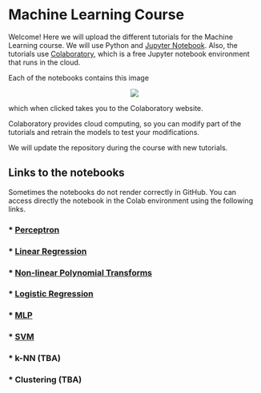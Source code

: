 # Machine Learning Course

Welcome! Here we will upload the different tutorials for the Machine Learning course. 
We will use Python and [Jupyter Notebook](https://jupyter.org/). Also, the tutorials use [Colaboratory](https://colab.research.google.com/notebooks/welcome.ipynb), which is a free Jupyter notebook environment that runs in the cloud. 

Each of the notebooks contains this image

<p align="center">
<img src ="https://camo.githubusercontent.com/52feade06f2fecbf006889a904d221e6a730c194/68747470733a2f2f636f6c61622e72657365617263682e676f6f676c652e636f6d2f6173736574732f636f6c61622d62616467652e737667" />
</p>

which when clicked takes you to the Colaboratory website. 

Colaboratory provides cloud computing, so you can modify part of the tutorials and retrain the models to test your modifications. 

We will update the repository during the course with new tutorials.

## Links to the notebooks
Sometimes the notebooks do not render correctly in GitHub. You can access directly the notebook in the Colab environment using the following links.

### * [Perceptron](https://colab.research.google.com/github/MatchLab-Imperial/machine-learning-course/blob/main/ML_Perceptron_learning_algorithm.ipynb)

###  * [Linear Regression](https://colab.research.google.com/github/MatchLab-Imperial/machine-learning-course/blob/main/ML_Linear_Regression.ipynb)

###  * [Non-linear Polynomial Transforms](https://colab.research.google.com/github/MatchLab-Imperial/machine-learning-course/blob/main/ML_non_linear_predictors.ipynb)
  
### * [Logistic Regression](https://colab.research.google.com/github/MatchLab-Imperial/machine-learning-course/blob/main/ML_Logistic_Regression_.ipynb)

### * [MLP](https://colab.research.google.com/github/MatchLab-Imperial/machine-learning-course/blob/main/ML_MLP.ipynb)
  
### * [SVM](https://colab.research.google.com/github/MatchLab-Imperial/machine-learning-course/blob/main/ML_SVM_.ipynb)
  
### * k-NN (TBA)
  
### * Clustering (TBA)
